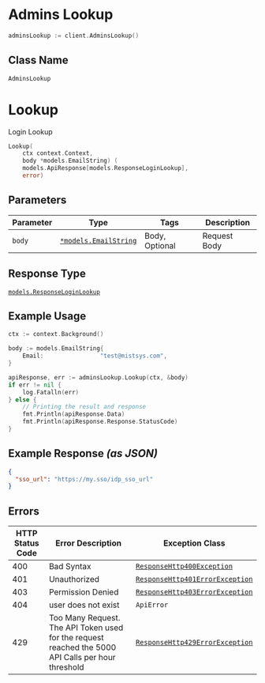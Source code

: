 # Admins Lookup

```go
adminsLookup := client.AdminsLookup()
```

## Class Name

`AdminsLookup`


# Lookup

Login Lookup

```go
Lookup(
    ctx context.Context,
    body *models.EmailString) (
    models.ApiResponse[models.ResponseLoginLookup],
    error)
```

## Parameters

| Parameter | Type | Tags | Description |
|  --- | --- | --- | --- |
| `body` | [`*models.EmailString`](../../doc/models/email-string.md) | Body, Optional | Request Body |

## Response Type

[`models.ResponseLoginLookup`](../../doc/models/response-login-lookup.md)

## Example Usage

```go
ctx := context.Background()

body := models.EmailString{
    Email:                "test@mistsys.com",
}

apiResponse, err := adminsLookup.Lookup(ctx, &body)
if err != nil {
    log.Fatalln(err)
} else {
    // Printing the result and response
    fmt.Println(apiResponse.Data)
    fmt.Println(apiResponse.Response.StatusCode)
}
```

## Example Response *(as JSON)*

```json
{
  "sso_url": "https://my.sso/idp_sso_url"
}
```

## Errors

| HTTP Status Code | Error Description | Exception Class |
|  --- | --- | --- |
| 400 | Bad Syntax | [`ResponseHttp400Exception`](../../doc/models/response-http-400-exception.md) |
| 401 | Unauthorized | [`ResponseHttp401ErrorException`](../../doc/models/response-http-401-error-exception.md) |
| 403 | Permission Denied | [`ResponseHttp403ErrorException`](../../doc/models/response-http-403-error-exception.md) |
| 404 | user does not exist | `ApiError` |
| 429 | Too Many Request. The API Token used for the request reached the 5000 API Calls per hour threshold | [`ResponseHttp429ErrorException`](../../doc/models/response-http-429-error-exception.md) |

